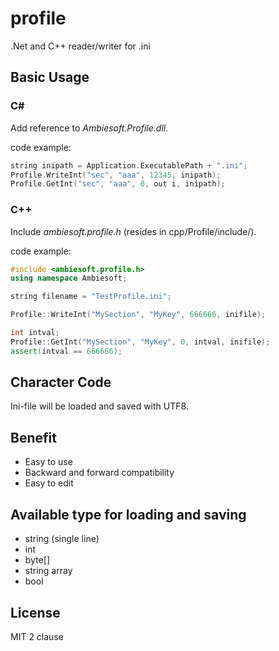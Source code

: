 # profile
.Net and C++ reader/writer for .ini

## Basic Usage
### C#
Add reference to *Ambiesoft.Profile.dll*.

code example:
```cpp
string inipath = Application.ExecutablePath + ".ini";
Profile.WriteInt("sec", "aaa", 12345, inipath);
Profile.GetInt("sec", "aaa", 0, out i, inipath);
```

### C++
Include *ambiesoft.profile.h* (resides in cpp/Profile/include/).

code example:
```cpp
#include <ambiesoft.profile.h>
using namespace Ambiesoft;

string filename = "TestProfile.ini";

Profile::WriteInt("MySection", "MyKey", 666666, inifile);

int intval;
Profile::GetInt("MySection", "MyKey", 0, intval, inifile);
assert(intval == 666666);
```

## Character Code
Ini-file will be loaded and saved with UTF8. 

## Benefit
- Easy to use
- Backward and forward compatibility
- Easy to edit
 

## Available type for loading and saving
- string (single line)
- int
- byte[]
- string array
- bool
 
## License
MIT 2 clause




